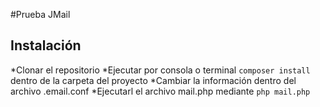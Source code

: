#Prueba JMail
## Instalación
*Clonar el repositorio
*Ejecutar por consola o terminal `composer install` dentro de la carpeta del proyecto
*Cambiar la información dentro del archivo .email.conf
*Ejecutarl el archivo mail.php mediante `php mail.php`